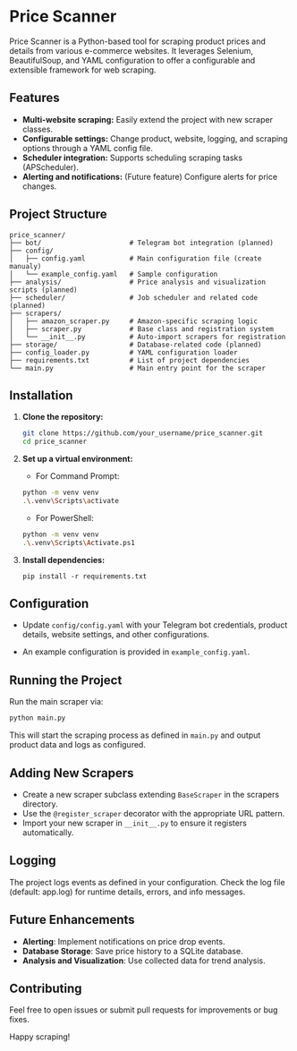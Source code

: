 # Price Scanner

Price Scanner is a Python-based tool for scraping product prices and details from various e-commerce websites. It leverages Selenium, BeautifulSoup, and YAML configuration to offer a configurable and extensible framework for web scraping.

## Features

- **Multi-website scraping:** Easily extend the project with new scraper classes.
- **Configurable settings:** Change product, website, logging, and scraping options through a YAML config file.
- **Scheduler integration:** Supports scheduling scraping tasks (APScheduler).
- **Alerting and notifications:** (Future feature) Configure alerts for price changes.

## Project Structure

    price_scanner/
    ├── bot/                      # Telegram bot integration (planned)
    ├── config/                   
    │   ├── config.yaml           # Main configuration file (create manualy)
    │   └── example_config.yaml   # Sample configuration
    ├── analysis/                 # Price analysis and visualization scripts (planned)
    ├── scheduler/                # Job scheduler and related code (planned)
    ├── scrapers/                 
    │   ├── amazon_scraper.py     # Amazon-specific scraping logic
    │   ├── scraper.py            # Base class and registration system
    │   └── __init__.py           # Auto-import scrapers for registration
    ├── storage/                  # Database-related code (planned)
    ├── config_loader.py          # YAML configuration loader 
    ├── requirements.txt          # List of project dependencies
    └── main.py                   # Main entry point for the scraper

## Installation

1. **Clone the repository:**

   ```sh
   git clone https://github.com/your_username/price_scanner.git
   cd price_scanner
   ```

2. **Set up a virtual environment:**
    - For Command Prompt:

    ```sh
    python -m venv venv
    .\.venv\Scripts\activate
    ```

    - For PowerShell:
    
     ```sh
    python -m venv venv
    .\.venv\Scripts\Activate.ps1
    ```

3. **Install dependencies:**

    ```
    pip install -r requirements.txt
    ```
    

## Configuration

- Update `config/config.yaml` with your Telegram bot credentials, product details, website settings, and other configurations.

- An example configuration is provided in `example_config.yaml`.

## Running the Project

Run the main scraper via:

```sh
python main.py
```
This will start the scraping process as defined in `main.py` and output product data and logs as configured.


## Adding New Scrapers

- Create a new scraper subclass extending ``BaseScraper`` in the scrapers directory.
- Use the ``@register_scraper`` decorator with the appropriate URL pattern.
- Import your new scraper in ``__init__.py`` to ensure it registers automatically.
    

## Logging
The project logs events as defined in your configuration. Check the log file (default: app.log) for runtime details, errors, and info messages.

## Future Enhancements

- **Alerting**: Implement notifications on price drop events.
- **Database Storage**: Save price history to a SQLite database.
- **Analysis and Visualization**: Use collected data for trend analysis.

## Contributing
Feel free to open issues or submit pull requests for improvements or bug fixes.

Happy scraping!